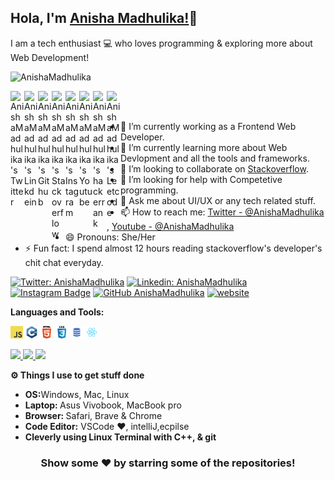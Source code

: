 ## Hola, I'm [Anisha Madhulika!](https://sigmarajput.github.io/Portfolio/)👋
I am a tech enthusiast 💻 who loves programming & exploring more about Web Development!

<p align="left"> <img src="https://komarev.com/ghpvc/?username=AnishaMadhulika&label=Profile views&color=green&style=plastic" alt="AnishaMadhulika" /> </p>
<a href="https://twitter.com/AnishaMadhulika">
  <img align="left" alt="AnishaMadhulika's Twitter" width="22px" src="https://cdn.jsdelivr.net/npm/simple-icons@v3/icons/twitter.svg" />
</a>
<a href="https://www.linkedin.com/in/anisha-madhulika-00000o1/">
  <img align="left" alt="AnishaMadhulika's Linkdein" width="22px" src="https://cdn.jsdelivr.net/npm/simple-icons@v3/icons/linkedin.svg" />
</a>
<a href="https://github.com/AnishaMadhulika/">
  <img align="left" alt="AnishaMadhulika's Github" width="22px" src="https://cdn.jsdelivr.net/npm/simple-icons@v3/icons/github.svg" />
</a>
<a href="https://stackoverflow.com/users/21593855/anisha-madhulika">
  <img align="left" alt="AnishaMadhulika's Stackoverflow" width="22px" src="https://cdn.jsdelivr.net/npm/simple-icons@v3/icons/stackoverflow.svg" />
</a>
<a href="https://instagram.com/_a_n_i_s_h_a_._?igshid=YmMyMTA2M2Y=">
  <img align="left" alt="AnishaMadhulika's Instagram" width="22px" src="https://cdn.jsdelivr.net/npm/simple-icons@v3/icons/instagram.svg" />
</a>
<a href="https://www.youtube.com/@anishamadhulika7658">
  <img align="left" alt="AnishaMadhulika's Youtube" width="22px" src="https://cdn.jsdelivr.net/npm/simple-icons@v3/icons/youtube.svg" />
</a>
<a href="https://www.hackerrank.com/AnishaMadhulika">
  <img align="left" alt="AnishaMadhulika's hackerrank" width="22px" src="https://cdn.jsdelivr.net/npm/simple-icons@v3/icons/hackerrank.svg" />
</a>
<a href="https://leetcode.com/anishamadhulika4051/">
  <img align="left" alt="AnishaMadhulika's Leetcode" width="22px" src="https://cdn.jsdelivr.net/npm/simple-icons@v3/icons/leetcode.svg" />
</a>
<br/>
<br/>


- 🔭 I’m currently working as a Frontend Web Developer.
- 🌱 I’m currently learning more about Web Devlopment and all the tools and frameworks.
- 👯 I’m looking to collaborate on [Stackoverflow](https://stackoverflow.com/users/21593855/anisha-madhulika).
- 🤔 I’m looking for help with Competetive programming.
- 💬 Ask me about UI/UX or any tech related stuff.
- 📫 How to reach me: [Twitter - @AnishaMadhulika](https://twitter.com/AnishaMadhulika) , [Youtube - @AnishaMadhulika](https://www.youtube.com/@anishamadhulika7658)
- 😄 Pronouns: She/Her    
- ⚡ Fun fact: I spend almost 12 hours reading stackoverflow's developer's chit chat everyday.        
           
 
[![Twitter: AnishaMadhulika](https://img.shields.io/twitter/follow/AnishaMadhulika?style=social)](https://twitter.com/AnishaMadhulika)
[![Linkedin: AnishaMadhulika](https://img.shields.io/badge/-AnishaMadhulika-blue?style=flat-square&logo=Linkedin&logoColor=white&link=https://www.linkedin.com/in/anisha-madhulika-a93a83225/)](https://www.linkedin.com/in/anisha-madhulika-a93a83225/)
[![Instagram Badge](https://img.shields.io/badge/-Instagram-e4405f?style=flat-square&logo=Instagram&logoColor=white)](https://instagram.com/_a_n_i_s_h_a_._?igshid=YmMyMTA2M2Y=/) 
[![GitHub AnishaMadhulika](https://img.shields.io/github/followers/AnishaMadhulika?label=follow&style=social)](https://github.com/AnishaMahdulika)
[![website](https://img.shields.io/badge/Portfolio-SigmaRajput.tech-2648ff?style=flat-square&logo=google-chrome)](https://sigmarajput.github.io/Portfolio/)

**Languages and Tools:**  

<code><img height="20" src="https://raw.githubusercontent.com/github/explore/80688e429a7d4ef2fca1e82350fe8e3517d3494d/topics/javascript/javascript.png"></code>
<code><img height="20" src="https://raw.githubusercontent.com/github/explore/80688e429a7d4ef2fca1e82350fe8e3517d3494d/topics/cpp/cpp.png"></code>
<code><img height="20" src="https://raw.githubusercontent.com/github/explore/80688e429a7d4ef2fca1e82350fe8e3517d3494d/topics/html/html.png"></code>
<code><img height="20" src="https://raw.githubusercontent.com/github/explore/80688e429a7d4ef2fca1e82350fe8e3517d3494d/topics/css/css.png"></code>
<code><img height="20" src="https://raw.githubusercontent.com/github/explore/80688e429a7d4ef2fca1e82350fe8e3517d3494d/topics/sql/sql.png"></code>
<code><img height="20" src="https://raw.githubusercontent.com/github/explore/80688e429a7d4ef2fca1e82350fe8e3517d3494d/topics/react/react.png"></code>   

<a href="https://github.com/AnishaMadhulika">
<img height="115em"src="https://github-readme-stats.vercel.app/api?username=AnishaMadhulika&show_icons=true&theme=algolia&include_all_commits=true&count_private=true"/>
<img height="115em" src="https://github-readme-stats-eight-theta.vercel.app/api/top-langs/?username=AnishaMadhulika&layout=compact&langs_count=6&theme=algolia"/>
<img height="115em" src="https://github-readme-streak-stats.herokuapp.com/?user=AnishaMadhulika&show_icons=true&locale=en&layout=compact&theme=algolia&line_height=0"/>
</a>



  <b>⚙️ Things I use to get stuff done</b></summary>
  	<ul>
  	    <li><b>OS:</b>Windows, Mac, Linux</li>
	    <li><b>Laptop: </b> Asus Vivobook, MacBook pro</li>
  	    <li><b>Browser: </b> Safari, Brave & Chrome</li>
	    <li><b>Code Editor:</b> VSCode ❤, intelliJ,ecpilse </li>
            <li><b>Cleverly using Linux Terminal with C++, & git</li>
	</ul>	

<div align="center">

### Show some ❤️ by starring some of the repositories!

</div>

